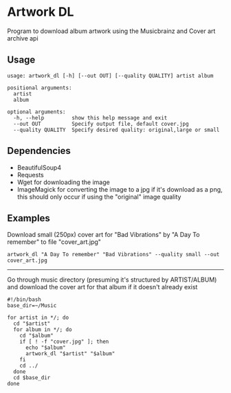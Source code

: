 # Artwork DL
Program to download album artwork using the Musicbrainz and Cover art archive api

## Usage
```
usage: artwork_dl [-h] [--out OUT] [--quality QUALITY] artist album

positional arguments:
  artist
  album

optional arguments:
  -h, --help         show this help message and exit
  --out OUT          Specify output file, default cover.jpg
  --quality QUALITY  Specify desired quality: original,large or small
```

## Dependencies
* BeautifulSoup4
* Requests
* Wget for downloading the image
* ImageMagick for converting the image to a jpg if it's download as  a png, this should 
only occur if using the "original" image quality


## Examples
Download small (250px) cover art for "Bad Vibrations" by "A Day To remember" to file "cover_art.jpg" 

`artwork_dl "A Day To remember" "Bad Vibrations" --quality small --out cover_art.jpg`

---
Go through music directory (presuming it's structured by ARTIST/ALBUM) and download
the cover art for that album if it doesn't already exist
```
#!/bin/bash
base_dir=~/Music

for artist in */; do
  cd "$artist"
  for album in */; do
    cd "$album"
    if [ ! -f "cover.jpg" ]; then
      echo "$album"
      artwork_dl "$artist" "$album"
    fi
    cd ../
  done
  cd $base_dir
done
```

